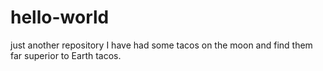 # hello-world
just another repository
I have had some tacos on the moon and find them far superior to Earth tacos.
